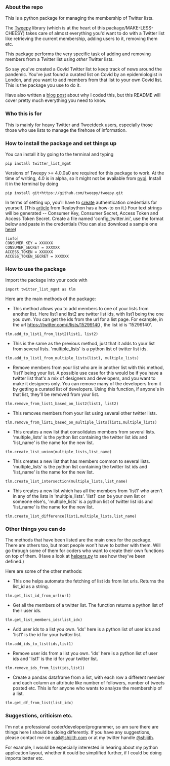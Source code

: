 ### About the repo 

This is a python package for managing the membership of Twitter lists. 

The [Tweepy](https://github.com/tweepy/tweepy) library (which is at the heart of this package/MAKE-LESS-CHEESY) takes care of almost everything you'd want to do with a Twitter list like retrieving the current membership, adding users to it, removing them etc.

This package performs the very specific task of adding and removing members from a Twitter list using *other* Twitter lists.

So say you've created a Covid Twitter list to keep track of news around the pandemic. You've just found a curated list on Covid by an epidemiologist in London, and you want to add members from that list to your own Covid list. This is the package you use to do it.

Have also written a [blog post](http://shijith.com/blog/twitter-list-management/) about why I coded this, but this README will cover pretty much everything you need to know.

### Who this is for

This is mainly for heavy Twitter and Tweetdeck users, especially those those who use lists to manage the firehose of information.

### How to install the package and set things up

You can install it by going to the terminal and typing  
```
pip install twitter_list_mgmt
```

Versions of Tweepy >= 4.0.0a0 are required for this package to work. At the time of writing, 4.0 is in alpha, so it might not be available from [pypi](https://pypi.org/project/tweepy/#history). Install it in the terminal by doing
```
pip install git+https://github.com/tweepy/tweepy.git
```

In terms of setting up, you'll have to [create](https://developer.twitter.com/) authentication credentials for yourself. (This [article](https://realpython.com/twitter-bot-python-tweepy/) from Realpython has a how-to on it.) Four text strings will be generated -- Consumer Key, Consumer Secret, Access Token and Access Token Secret. Create a file named 'config_twitter.ini', use the format below and paste in the credentials (You can also download a sample one [here](twitter_list_mgmt/config_twitter.ini))

```
[info]
CONSUMER_KEY = XXXXXX
CONSUMER_SECRET = XXXXXX
ACCESS_TOKEN = XXXXXX
ACCESS_TOKEN_SECRET = XXXXXX
```

### How to use the package  
  
Import the package into your code with
```
import twitter_list_mgmt as tlm
```

Here are the main methods of the package:  

* This method allows you to add members to one of your lists from another list. Here list1 and list2 are twitter list ids, with list1 being the one you own. You can get the ids from the url for a list page. For example, in the url https://twitter.com/i/lists/15299140 , the list id is '15299140'.
```
tlm.add_to_list1_from_list2(list1, list2)
```

* This is the same as the previous method, just that it adds to your list from several lists. 'multiple_lists' is a python list of twitter list ids.
```
tlm.add_to_list1_from_multiple_lists(list1, multiple_lists)
```

* Remove members from your list who are in another list with this method, 'list1' being your list. A possible use case for this would be if you have a twitter list that's a mix of designers and developers, and you want to make it designers only. You can remove many of the developers from it by getting a curated list of developers. Using this function, if anyone's in that list, they'll be removed from your list.

```
tlm.remove_from_list1_based_on_list2(list1, list2)
```

* This removes members from your list using several other twitter lists.
```
tlm.remove_from_list1_based_on_multiple_lists(list1,multiple_lists)
```

* This creates a new list that consolidates members from several lists. 'multiple_lists' is the python list containing the twitter list ids and 'list_name' is the name for the new list.
```
tlm.create_list_union(multiple_lists,list_name)
```

* This creates a new list that has members common to several lists. 'multiple_lists' is the python list containing the twitter list ids and 'list_name' is the name for the new list.
```
tlm.create_list_intersection(multiple_lists,list_name)
```

* This creates a new list which has all the members from 'list1' who aren't in any of the lists in 'multiple_lists'. 'list1' can be your own list or someone else's, 'multiple_lists' is a python list of twitter list ids and 'list_name' is the name for the new list.
```
tlm.create_list_difference(list1,multiple_lists,list_name)
```

### Other things you can do

The methods that have been listed are the main ones for the package. There are others too, but most people won't have to bother with them. Will go through some of them for coders who want to create their own functions on top of them. (Have a look at [helpers.py](twitter_list_mgmt/helpers.py) to see how they've been defined.)

Here are some of the other methods:  
  
* This one helps automate the fetching of list ids from list urls. Returns the list_id as a string.
```
tlm.get_list_id_from_url(url)
```

* Get all the members of a twitter list. The function returns a python list of their user ids.
```
tlm.get_list_members_ids(list_idx)
```

* Add user ids to a list you own. 'ids' here is a python list of user ids and 'list1' is the id for your twitter list.
```
tlm.add_ids_to_list(ids,list1)
```

* Remove user ids from a list you own. 'ids' here is a python list of user ids and 'list1' is the id for your twitter list.
```
tlm.remove_ids_from_list(ids,list1)
```

* Create a pandas dataframe from a list, with each row a different member and each column an attribute like number of followers, number of tweets posted etc. This is for anyone who wants to analyze the membership of a list.
```
tlm.get_df_from_list(list_idx)
```

### Suggestions, criticism etc.
I'm not a professional coder/developer/programmer, so am sure there are things here I should be doing differently. If you have any suggestions, please contact me on mail@shijith.com or at my twitter handle [@shijith](https://twitter.com/shijith).

For example, I would be especially interested in hearing about my python application layout, whether it could be simplified further, if I could be doing imports better etc.
